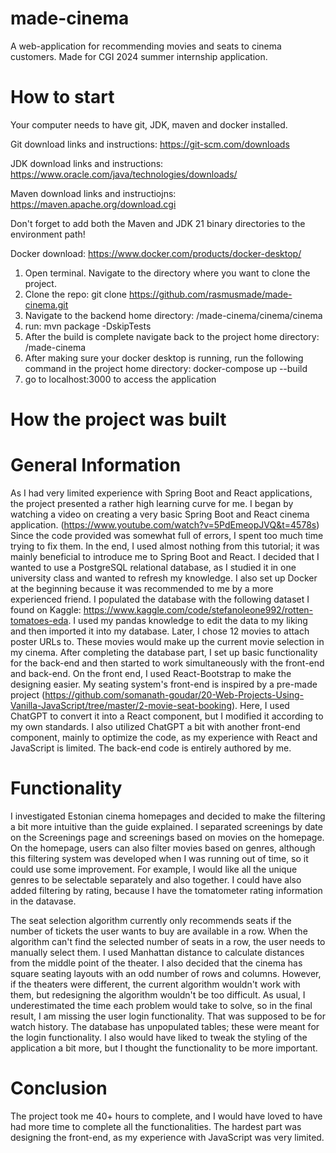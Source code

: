 # made-cinema
A web-application for recommending movies and seats to cinema customers. Made for CGI 2024 summer internship application.

# How to start
Your computer needs to have git, JDK, maven and docker installed. 

Git download links and instructions: https://git-scm.com/downloads

JDK download links and instructions: https://www.oracle.com/java/technologies/downloads/

Maven download links and instructiojns: https://maven.apache.org/download.cgi

Don't forget to add both the Maven and JDK 21 binary directories to the environment path!

Docker download: https://www.docker.com/products/docker-desktop/

1. Open terminal. Navigate to the directory where you want to clone the project.
1. Clone the repo: git clone https://github.com/rasmusmade/made-cinema.git
2. Navigate to the backend home directory: /made-cinema/cinema/cinema
3. run: mvn package -DskipTests
4. After the build is complete navigate back to the project home directory: /made-cinema
5. After making sure your docker desktop is running, run the following command in the project home directory: docker-compose up --build
6. go to localhost:3000 to access the application

# How the project was built

# General Information

As I had very limited experience with Spring Boot and React applications, the project presented a rather high learning curve for me. I began by watching a video on creating a very basic Spring Boot and React cinema application. (https://www.youtube.com/watch?v=5PdEmeopJVQ&t=4578s) Since the code provided was somewhat full of errors, I spent too much time trying to fix them. In the end, I used almost nothing from this tutorial; it was mainly beneficial to introduce me to Spring Boot and React.
I decided that I wanted to use a PostgreSQL relational database, as I studied it in one university class and wanted to refresh my knowledge. I also set up Docker at the beginning because it was recommended to me by a more experienced friend. I populated the database with the following dataset I found on Kaggle: https://www.kaggle.com/code/stefanoleone992/rotten-tomatoes-eda. I used my pandas knowledge to edit the data to my liking and then imported it into my database. Later, I chose 12 movies to attach poster URLs to. These movies would make up the current movie selection in my cinema.
After completing the database part, I set up basic functionality for the back-end and then started to work simultaneously with the front-end and back-end. On the front end, I used React-Bootstrap to make the designing easier.
My seating system's front-end is inspired by a pre-made project (https://github.com/somanath-goudar/20-Web-Projects-Using-Vanilla-JavaScript/tree/master/2-movie-seat-booking). Here, I used ChatGPT to convert it into a React component, but I modified it according to my own standards. I also utilized ChatGPT a bit with another front-end component, mainly to optimize the code, as my experience with React and JavaScript is limited. The back-end code is entirely authored by me.

# Functionality
I investigated Estonian cinema homepages and decided to make the filtering a bit more intuitive than the guide explained. I separated screenings by date on the Screenings page and screenings based on movies on the homepage. On the homepage, users can also filter movies based on genres, although this filtering system was developed when I was running out of time, so it could use some improvement. For example, I would like all the unique genres to be selectable separately and also together. I could have also added filtering by rating, because I have the tomatometer rating information in the datavase.

The seat selection algorithm currently only recommends seats if the number of tickets the user wants to buy are available in a row. When the algorithm can't find the selected number of seats in a row, the user needs to manually select them. I used Manhattan distance to calculate distances from the middle point of the theater. I also decided that the cinema has square seating layouts with an odd number of rows and columns. However, if the theaters were different, the current algorithm wouldn't work with them, but redesigning the algorithm wouldn't be too difficult.
As usual, I underestimated the time each problem would take to solve, so in the final result, I am missing the user login functionality. That was supposed to be for watch history. The database has unpopulated tables; these were meant for the login functionality. I also would have liked to tweak the styling of the application a bit more, but I thought the functionality to be more important.

# Conclusion
The project took me 40+ hours to complete, and I would have loved to have had more time to complete all the functionalities. The hardest part was designing the front-end, as my experience with JavaScript was very limited.

